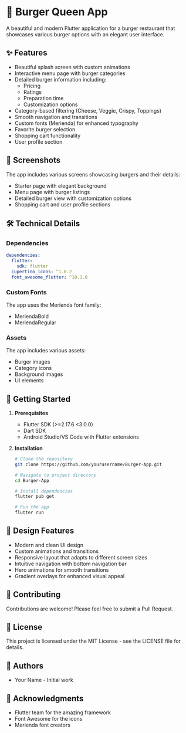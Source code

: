 # 🍔 Burger Queen App

A beautiful and modern Flutter application for a burger restaurant that showcases various burger options with an elegant user interface.

## ✨ Features

- Beautiful splash screen with custom animations
- Interactive menu page with burger categories
- Detailed burger information including:
  - Pricing
  - Ratings
  - Preparation time
  - Customization options
- Category-based filtering (Cheese, Veggie, Crispy, Toppings)
- Smooth navigation and transitions
- Custom fonts (Merienda) for enhanced typography
- Favorite burger selection
- Shopping cart functionality
- User profile section

## 📱 Screenshots

The app includes various screens showcasing burgers and their details:
- Starter page with elegant background
- Menu page with burger listings
- Detailed burger view with customization options
- Shopping cart and user profile sections

## 🛠️ Technical Details

### Dependencies

```yaml
dependencies:
  flutter:
    sdk: flutter
  cupertino_icons: ^1.0.2
  font_awesome_flutter: ^10.1.0
```

### Custom Fonts

The app uses the Merienda font family:
- MeriendaBold
- MeriendaRegular

### Assets

The app includes various assets:
- Burger images
- Category icons
- Background images
- UI elements

## 🚀 Getting Started

1. **Prerequisites**
   - Flutter SDK (>=2.17.6 <3.0.0)
   - Dart SDK
   - Android Studio/VS Code with Flutter extensions

2. **Installation**
   ```bash
   # Clone the repository
   git clone https://github.com/yourusername/Burger-App.git

   # Navigate to project directory
   cd Burger-App

   # Install dependencies
   flutter pub get

   # Run the app
   flutter run
   ```

## 🎨 Design Features

- Modern and clean UI design
- Custom animations and transitions
- Responsive layout that adapts to different screen sizes
- Intuitive navigation with bottom navigation bar
- Hero animations for smooth transitions
- Gradient overlays for enhanced visual appeal

## 🤝 Contributing

Contributions are welcome! Please feel free to submit a Pull Request.

## 📄 License

This project is licensed under the MIT License - see the LICENSE file for details.

## 👥 Authors

- Your Name - Initial work

## 🙏 Acknowledgments

- Flutter team for the amazing framework
- Font Awesome for the icons
- Merienda font creators
